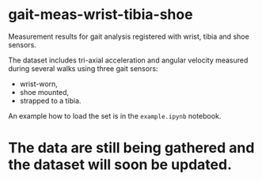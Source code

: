 # gait-meas-wrist-tibia-shoe
Measurement results for gait analysis registered with wrist, tibia and shoe sensors.

The dataset includes tri-axial acceleration and angular velocity measured during several walks using three gait sensors:
* wrist-worn,
* shoe mounted,
* strapped to a tibia.

An example how to load the set is in the `example.ipynb` notebook.

# The data are still being gathered and the dataset will soon be updated.
